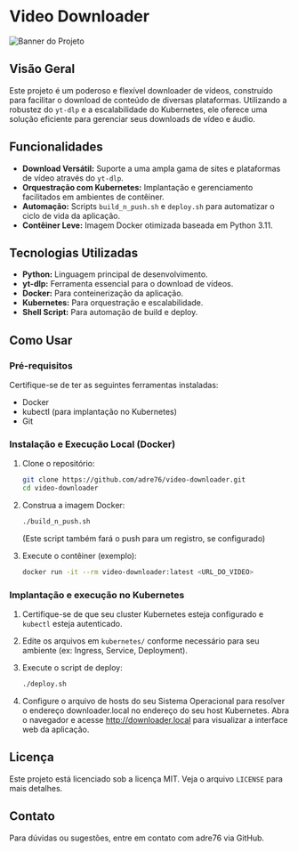 # Video Downloader

![Banner do Projeto](https://private-us-east-1.manuscdn.com/sessionFile/rPQNfNvHKK14DAA0WwFgXO/sandbox/dT0urwT9KQiez4WDHPd78C-images_1758486641930_na1fn_L2hvbWUvdWJ1bnR1L3ZpZGVvX2Rvd25sb2FkZXJfYmFubmVy.png?Policy=eyJTdGF0ZW1lbnQiOlt7IlJlc291cmNlIjoiaHR0cHM6Ly9wcml2YXRlLXVzLWVhc3QtMS5tYW51c2Nkbi5jb20vc2Vzc2lvbkZpbGUvclBRTmZOdkhLSzE0REFBMFd3RmdYTy9zYW5kYm94L2RUMHVyd1Q5S1FpZXo0V0RIUGQ3OEMtaW1hZ2VzXzE3NTg0ODY2NDE5MzBfbmExZm5fTDJodmJXVXZkV0oxYm5SMUwzWnBaR1Z2WDJSdmQyNXNiMkZrWlhKZlltRnVibVZ5LnBuZyIsIkNvbmRpdGlvbiI6eyJEYXRlTGVzc1RoYW4iOnsiQVdTOkVwb2NoVGltZSI6MTc5ODc2MTYwMH19fV19&Key-Pair-Id=K2HSFNDJXOU9YS&Signature=LDrOy1KH5qhJ1Zr9s-21PlVTj0X~lTggi-o-fAb3n12Wf0bf2Vw53jkQvRKZmzZsyU8GwI3EQdThx8wOGreK-R-GbPvPBmr9aolgz3svxo9jo2tDQgQ-T8VGVl2GO9xbRov27W8QiZtq2jdV4KUJCz5PQ~B~o-xWVbCrY98J-3ne-Dc9PwVQV9Vvs3u1I9avka2-U7MyW6iVC8f6BuK2zNsOtTGXmt1jhWkfwpH9r0RsuuDZJcufZnLkXXl961TJF1AFitNzuTq8gCIZflqYmwKScRwHt5oluwHKmcifOF1TL1YVwl5Ns-JCxWLhS92EytzkNt~PtH6GpiAR2dqYSQ__)

## Visão Geral

Este projeto é um poderoso e flexível downloader de vídeos, construído para facilitar o download de conteúdo de diversas plataformas. Utilizando a robustez do `yt-dlp` e a escalabilidade do Kubernetes, ele oferece uma solução eficiente para gerenciar seus downloads de vídeo e áudio.

## Funcionalidades

- **Download Versátil:** Suporte a uma ampla gama de sites e plataformas de vídeo através do `yt-dlp`.
- **Orquestração com Kubernetes:** Implantação e gerenciamento facilitados em ambientes de contêiner.
- **Automação:** Scripts `build_n_push.sh` e `deploy.sh` para automatizar o ciclo de vida da aplicação.
- **Contêiner Leve:** Imagem Docker otimizada baseada em Python 3.11.

## Tecnologias Utilizadas

- **Python:** Linguagem principal de desenvolvimento.
- **yt-dlp:** Ferramenta essencial para o download de vídeos.
- **Docker:** Para conteinerização da aplicação.
- **Kubernetes:** Para orquestração e escalabilidade.
- **Shell Script:** Para automação de build e deploy.

## Como Usar

### Pré-requisitos

Certifique-se de ter as seguintes ferramentas instaladas:

- Docker
- kubectl (para implantação no Kubernetes)
- Git

### Instalação e Execução Local (Docker)

1. Clone o repositório:
   ```bash
   git clone https://github.com/adre76/video-downloader.git
   cd video-downloader
   ```

2. Construa a imagem Docker:
   ```bash
   ./build_n_push.sh
   ```
   (Este script também fará o push para um registro, se configurado)

3. Execute o contêiner (exemplo):
   ```bash
   docker run -it --rm video-downloader:latest <URL_DO_VIDEO>
   ```

### Implantação e execução no Kubernetes

1. Certifique-se de que seu cluster Kubernetes esteja configurado e `kubectl` esteja autenticado.

2. Edite os arquivos em `kubernetes/` conforme necessário para seu ambiente (ex: Ingress, Service, Deployment).

3. Execute o script de deploy:
   ```bash
   ./deploy.sh
   ```

4. Configure o arquivo de hosts do seu Sistema Operacional para resolver o endereço downloader.local no endereço do seu host Kubernetes. Abra o navegador e acesse http://downloader.local para visualizar a interface web da aplicação.


## Licença

Este projeto está licenciado sob a licença MIT. Veja o arquivo `LICENSE` para mais detalhes.

## Contato

Para dúvidas ou sugestões, entre em contato com adre76 via GitHub.